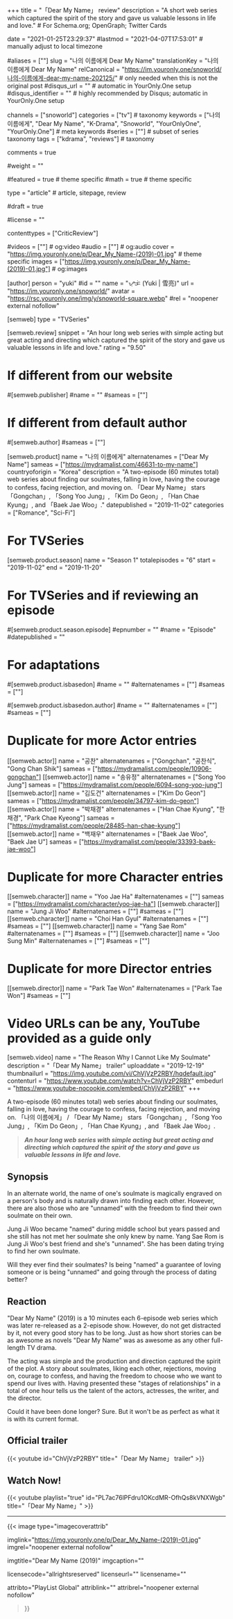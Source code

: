 +++
title = "「Dear My Name」 review"
description = "A short web series which captured the spirit of the story and gave us valuable lessons in life and love."	# For Schema.org; OpenGraph; Twitter Cards

date = "2021-01-25T23:29:37"
#lastmod = "2021-04-07T17:53:01"                 # manually adjust to local timezone

#aliases = [""]
slug = "나의 이름에게 Dear My Name"
translationKey = "나의 이름에게 Dear My Name"
relCanonical = "https://im.youronly.one/snoworld/나의-이름에게-dear-my-name-202125/"														# only needed when this is not the original post
#disqus_url = ""                                                    # automatic in YourOnly.One setup
#disqus_identifier = ""                                             # highly recommended by Disqus; automatic in YourOnly.One setup

channels = ["snoworld"]
categories = ["tv"]                           # taxonomy
keywords = ["나의 이름에게", "Dear My Name", "K-Drama", "Snoworld", "YourOnlyOne", "YourOnly.One"]															# meta keywords
#series = [""]																# subset of series taxonomy
tags = ["kdrama", "reviews"]																	# taxonomy

comments = true

#weight = ""

#featured = true															# theme specific
#math = true																	# theme specific

type = "article"                                                           # article, sitepage, review

#draft = true

#license = ""

contenttypes = ["CriticReview"]

#videos = [""]																# og:video
#audio = [""]																# og:audio
cover = "https://img.youronly.one/p/Dear_My_Name-(2019)-01.jpg"       # theme specific
images = ["https://img.youronly.one/p/Dear_My_Name-(2019)-01.jpg"]    # og:images

[author]
  person = "yuki"
  #id = ""
  name = "ᜌᜓᜃᜒ (Yuki | 雪亮)"
  url = "https://im.youronly.one/snoworld/"
  avatar = "https://rsc.youronly.one/img/y/snoworld-square.webp"
  #rel = "noopener external nofollow"

[semweb]
type = "TVSeries"

[semweb.review]
snippet = "An hour long web series with simple acting but great acting and directing which captured the spirit of the story and gave us valuable lessons in life and love."
rating = "9.50"

# If different from our website
#[semweb.publisher]
#name = ""
#sameas = [""]

# If different from default author
#[semweb.author]
#sameas = [""]

[semweb.product]
name = "나의 이름에게"
alternatenames = ["Dear My Name"]
sameas = ["https://mydramalist.com/46631-to-my-name"]
countryoforigin = "Korea"
description = "A two-episode (60 minutes total) web series about finding our soulmates, falling in love, having the courage to confess, facing rejection, and moving on. 「Dear My Name」 stars 「Gongchan」, 「Song Yoo Jung」, 「Kim Do Geon」, 「Han Chae Kyung」, and 「Baek Jae Woo」."
datepublished = "2019-11-02"
categories = ["Romance", "Sci-Fi"]

# For TVSeries
[semweb.product.season]
name = "Season 1"
totalepisodes = "6"
start = "2019-11-02"
end = "2019-11-20"

# For TVSeries and if reviewing an episode
#[semweb.product.season.episode]
#epnumber = ""
#name = "Episode"
#datepublished = ""

# For adaptations
#[semweb.product.isbasedon]
#name = ""
#alternatenames = [""]
#sameas = [""]

#[semweb.product.isbasedon.author]
#name = ""
#alternatenames = [""]
#sameas = [""]

# Duplicate for more Actor entries
[[semweb.actor]]
name = "공찬"
alternatenames = ["Gongchan", "공찬식", "Gong Chan Shik"]
sameas = ["https://mydramalist.com/people/10906-gongchan"]
[[semweb.actor]]
name = "송유정"
alternatenames = ["Song Yoo Jung"]
sameas = ["https://mydramalist.com/people/6094-song-yoo-jung"]
[[semweb.actor]]
name = "김도건"
alternatenames = ["Kim Do Geon"]
sameas = ["https://mydramalist.com/people/34797-kim-do-geon"]
[[semweb.actor]]
name = "박채경"
alternatenames = ["Han Chae Kyung", "한채경", "Park Chae Kyeong"]
sameas = ["https://mydramalist.com/people/28485-han-chae-kyung"]
[[semweb.actor]]
name = "백재우"
alternatenames = ["Baek Jae Woo", "Baek Jae U"]
sameas = ["https://mydramalist.com/people/33393-baek-jae-woo"]

# Duplicate for more Character entries
[[semweb.character]]
name = "Yoo Jae Ha"
#alternatenames = [""]
sameas = ["https://mydramalist.com/character/yoo-jae-ha"]
[[semweb.character]]
name = "Jung Ji Woo"
#alternatenames = [""]
#sameas = [""]
[[semweb.character]]
name = "Choi Han Gyul"
#alternatenames = [""]
#sameas = [""]
[[semweb.character]]
name = "Yang Sae Rom"
#alternatenames = [""]
#sameas = [""]
[[semweb.character]]
name = "Joo Sung Min"
#alternatenames = [""]
#sameas = [""]

# Duplicate for more Director entries
[[semweb.director]]
name = "Park Tae Won"
#alternatenames = ["Park Tae Won"]
#sameas = [""]

# Video URLs can be any, YouTube provided as a guide only
[semweb.video]
name = "The Reason Why I Cannot Like My Soulmate"
description = "「Dear My Name」 trailer"
uploaddate = "2019-12-19"
thumbnailurl = "https://img.youtube.com/vi/ChVjVzP2RBY/hqdefault.jpg"
contenturl = "https://www.youtube.com/watch?v=ChVjVzP2RBY"
embedurl = "https://www.youtube-nocookie.com/embed/ChVjVzP2RBY"
+++

A two-episode (60 minutes total) web series about finding our soulmates, falling in love, having the courage to confess, facing rejection, and moving on. 「나의 이름에게」 / 「Dear My Name」 stars 「Gongchan」, 「Song Yoo Jung」, 「Kim Do Geon」, 「Han Chae Kyung」, and 「Baek Jae Woo」.

<!--more-->

> ***An hour long web series with simple acting but great acting and directing which captured the spirit of the story and gave us valuable lessons in life and love.***

## Synopsis
In an alternate world, the name of one's soulmate is magically engraved on a person's body and is naturally drawn into finding each other. However, there are also those who are "unnamed" with the freedom to find their own soulmate on their own.

Jung Ji Woo became "named" during middle school but years passed and she still has not met her soulmate she only knew by name. Yang Sae Rom is Jung Ji Woo's best friend and she's "unnamed". She has been dating trying to find her own soulmate.

Will they ever find their soulmates? Is being "named" a guarantee of loving someone or is being "unnamed" and going through the process of dating better?

## Reaction
"Dear My Name" (2019) is a 10 minutes each 6-episode web series which was later re-released as a 2-episode show. However, do not get distracted by it, not every good story has to be long. Just as how short stories can be as awesome as novels "Dear My Name" was as awesome as any other full-length TV drama.

The acting was simple and the production and direction captured the spirit of the plot. A story about soulmates, liking each other, rejections, moving on, courage to confess, and having the freedom to choose who we want to spend our lives with. Having presented these "stages of relationships" in a total of one hour tells us the talent of the actors, actresses, the writer, and the director.

Could it have been done longer? Sure. But it won't be as perfect as what it is with its current format.

## Official trailer
{{< youtube id="ChVjVzP2RBY" title="「Dear My Name」 trailer" >}}

## Watch Now!
{{< youtube playlist="true" id="PL7ac76lPFdru1OKcdMR-OfhQs8kVNXWgb" title="「Dear My Name」" >}}

-------

{{< image
  type="imagecoverattrib"

  imglink="https://img.youronly.one/p/Dear_My_Name-(2019)-01.jpg"
  imgrel="noopener external nofollow"

  imgtitle="Dear My Name (2019)"
  imgcaption=""

  licensecode="allrightsreserved"
  licenseurl=""
  licensename=""

  attribto="PlayList Global"
  attriblink=""
  attribrel="noopener external nofollow"
>}}
